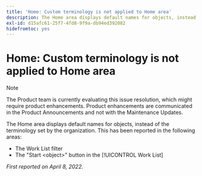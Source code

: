 ```yaml
---
title: 'Home: Custom terminology is not applied to Home area'
description: The Home area displays default names for objects, instead of the terminology set by the organization. This has been reported in various areas.
exl-id: d15afc61-25f7-4fd8-9f9a-db94ed392082
hidefromtoc: yes
---
```

# Home: Custom terminology is not applied to Home area

>[!NOTE]
>
>The Product team is currently evaluating this issue resolution, which might require product enhancements. Product enhancements are communicated in the Product Announcements and not with the Maintenance Updates.

The Home area displays default names for objects, instead of the terminology set by the organization. This has been reported in the following areas:

* The Work List filter
* The "Start \<object\>" button in the [!UICONTROL Work List]

_First reported on April 8, 2022._
